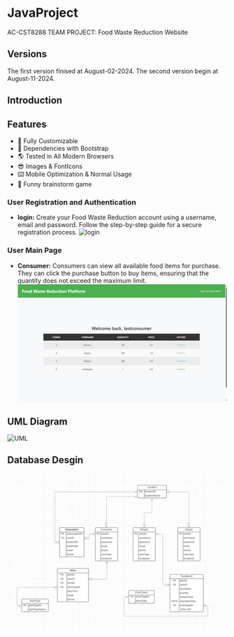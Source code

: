# JavaProject
AC-CST8288 TEAM PROJECT: Food Waste Reduction Website
## Versions
The first version finised at August-02-2024.
The second version begin at August-11-2024.
## Introduction

## Features
- 🔧 Fully Customizable
- 💪 Dependencies with Bootstrap
- 🌎 Tested in All Modern Browsers
- 😎 Images & FontIcons
- ⌨️ Mobile Optimization & Normal Usage
- 🔎 Funny brainstorm game
### User Registration and Authentication
- **login:** Create your Food Waste Reduction account using a username, email and password. Follow the step-by-step guide for a secure registration process.
![login](Merge01/img/login.png)

### User Main Page
- **Consumer:** Consumers can view all available food items for purchase. They can click the purchase button to buy items, ensuring that the quantity does not exceed the maximum limit.
![consumer](img/consumer.png)


## UML Diagram
![UML](img/UML.png)
## Database Desgin
![database](img/database.png)
